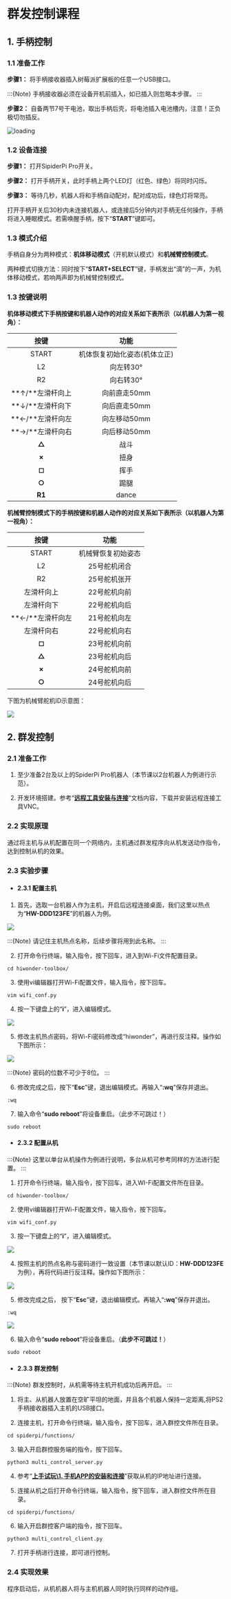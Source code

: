 # 群发控制课程

## 1. 手柄控制

### 1.1 准备工作

**步骤1：** 将手柄接收器插入树莓派扩展板的任意一个USB接口。

:::{Note}
手柄接收器必须在设备开机前插入，如已插入则忽略本步骤。
:::

**步骤2：** 自备两节7号干电池，取出手柄后壳，将电池插入电池槽内，注意！正负极切勿插反。

<img src="../_static/media/chapter_11/section_1/image2.png"  alt="loading" />

### 1.2 设备连接

**步骤1：** 打开SipiderPi Pro开关。

**步骤2：** 打开手柄开关，此时手柄上两个LED灯（红色、绿色）将同时闪烁。

**步骤3：** 等待几秒，机器人将和手柄自动配对，配对成功后，绿色灯将常亮。

打开手柄开关后30秒内未连接机器人，或连接后5分钟内对手柄无任何操作，手柄将进入睡眠模式。若需唤醒手柄，按下“**START**”键即可。

### 1.3 模式介绍

手柄自身分为两种模式：**机体移动模式**（开机默认模式）和**机械臂控制模式**。

两种模式切换方法：同时按下“**START+SELECT**”键，手柄发出“滴”的一声，为机体移动模式，若响两声即为机械臂控制模式。

### 1.3 按键说明

**机体移动模式下手柄按键和机器人动作的对应关系如下表所示（以机器人为第一视角）：**

|       按键       |             功能             |
|:----------------:|:----------------------------:|
|      START       | 机体恢复初始化姿态(机体立正) |
|        L2        |          向左转30°           |
|        R2        |          向右转30°           |
| **↑/**左滑杆向上 |         向前直走50mm         |
| **↓/**左滑杆向下 |         向后直走50mm         |
| **←/**左滑杆向左 |         向左移动50mm         |
| **→/**左滑杆向右 |         向后移动50mm         |
|      **△**       |             战斗             |
|      **×**       |             扭身             |
|      **◻**       |             挥手             |
|      **○**       |             踢腿             |
|      **R1**      |            dance             |

**机械臂控制模式下的手柄按键和机器人动作的对应关系如下表所示（以机器人为第一视角）：**

|       按键       |        功能        |
|:----------------:|:------------------:|
|      START       | 机械臂恢复初始姿态 |
|        L2        |    25号舵机闭合    |
|        R2        |    25号舵机张开    |
|    左滑杆向上    |    22号舵机向前    |
|    左滑杆向下    |    22号舵机向后    |
| **←/**左滑杆向左 |    21号舵机向左    |
|    左滑杆向右    |    22号舵机向右    |
|      **◻**       |    23号舵机向前    |
|      **△**       |    23号舵机向后    |
|      **×**       |    24号舵机向前    |
|      **○**       |    24号舵机向后    |

下图为机械臂舵机ID示意图：

<img src="../_static/media/chapter_11/section_1/image4.png"  />

## 2. 群发控制

### 2.1 准备工作

1)  至少准备2台及以上的SpiderPi Pro机器人（本节课以2台机器人为例进行示范）。

2)  开发环境搭建。参考“**[远程工具安装与连接]()**”文档内容，下载并安装远程连接工具VNC。

### 2.2 实现原理

通过将主机与从机配置在同一个网络内，主机通过群发程序向从机发送动作指令，达到控制从机的效果。

### 2.3 实验步骤

- #### 2.3.1 配置主机

1)  首先，选取一台机器人作为主机，开启后远程连接桌面，我们这里以热点为“**HW-DDD123FE**”的机器人为例。

<img class="common_img" src="../_static/media/chapter_11/section_2/image1.png"  />

:::{Note}
请记住主机热点名称，后续步骤将用到此名称。
:::

2)  打开命令行终端，输入指令，按下回车，进入到Wi-Fi文件配置目录。

```commandline
cd hiwonder-toolbox/
```

3)  使用vi编辑器打开Wi-Fi配置文件，输入指令，按下回车。

```commandline
vim wifi_conf.py
```


4)  按一下键盘上的“**i**”，进入编辑模式。

<img src="../_static/media/chapter_11/section_2/image4.png"  />

5)  修改主机热点密码，将Wi-Fi密码修改成“hiwonder”，再进行反注释。操作如下图所示：

<img src="../_static/media/chapter_11/section_2/image5.png"  />

:::{Note}
密码的位数不可少于8位。
:::

6)  修改完成之后，按下“**Esc**”键，退出编辑模式。再输入“**:wq**”保存并退出。

```commandline
:wq
```

7)  输入命令“**sudo reboot**”将设备重启。（此步不可跳过！）

```commandline
sudo reboot
```

- #### 2.3.2 配置从机

:::{Note}
这里以单台从机操作为例进行说明，多台从机可参考同样的方法进行配置。
:::

1)  打开命令行终端，输入指令，按下回车，进入WI-Fi配置文件所在目录。

```commandline
cd hiwonder-toolbox/
```

2)  使用vi编辑器打开Wi-Fi配置文件，输入指令，按下回车。

```commandline
vim wifi_conf.py
```

3)  按一下键盘上的“**i**”，进入编辑模式。

<img src="../_static/media/chapter_11/section_2/image4.png"  />

4)  按照主机的热点名称与密码进行一致设置（本节课以默认ID：**HW-DDD123FE**为例），再将代码进行反注释。操作如下图所示：

<img src="../_static/media/chapter_11/section_2/image8.png"  />

5)  修改完成之后， 按下“**Esc**”键，退出编辑模式。再输入“**:wq**”保存并退出。

```commandline
:wq
```

<img src="../_static/media/chapter_11/section_2/image9.png"  />

6)  输入命令“**sudo reboot**”将设备重启。（**此步不可跳过！**）

```commandline
sudo reboot
```

- #### 2.3.3 群发控制

:::{Note}
群发控制时，从机需等待主机开机成功后再开启。
:::

1)  将主、从机器人放置在空旷平坦的地面，并且各个机器人保持一定距离,将PS2手柄接收器插入主机的USB接口。

2)  连接主机，打开命令行终端，输入指令，按下回车，进入群控文件所在目录。

```commandline
cd spiderpi/functions/
```

3)  输入开启群控服务端的指令，按下回车。

```commandline
python3 multi_control_server.py
```

4)  参考“**[上手试玩\1. 手机APP的安装和连接]()**”获取从机的IP地址进行连接。

5)  连接从机之后打开命令行终端，输入指令，按下回车，进入群控文件所在目录。

```commandline
cd spiderpi/functions/
```

6)  输入开启群控客户端的指令，按下回车。

```commandline
python3 multi_control_client.py
```

7)  打开手柄进行连接，即可进行控制。

### 2.4 实现效果

程序启动后，从机机器人将与主机机器人同时执行同样的动作组。
